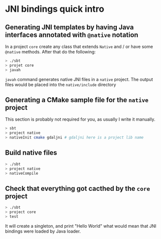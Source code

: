 # JNI bindings quick intro

## Generating JNI templates by having Java interfaces annotated with `@native` notation

In a project `core` create any class that extends `Native` and / or have some 
`@native` methods. After that do the following: 

```bash
> ./sbt
> projet core
> javah 
```

`javah` command generates native JNI files in a `native` project. 
The output files would be placed into the `native/include` directory

## Generating a CMake sample file for the `native` project

This section is probably not required for you, as usually I write it manually.

```bash
> sbt
> project native
> nativeInit cmake gdaljni # gdaljni here is a project lib name
```

## Build native files

```bash
> ./sbt
> project native
> nativeCompile
```

## Check that everything got cacthed by the `core` project

```bash
> ./sbt
> project core
> test
```

It will create a singleton, and print "Hello World" what would mean that 
JNI bindings were loaded by Java loader.
